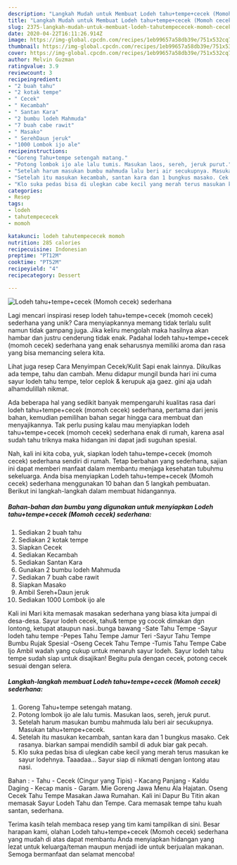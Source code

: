 ```yaml
---
description: "Langkah Mudah untuk Membuat Lodeh tahu+tempe+cecek (Momoh cecek) sederhana Anti Gagal"
title: "Langkah Mudah untuk Membuat Lodeh tahu+tempe+cecek (Momoh cecek) sederhana Anti Gagal"
slug: 2375-langkah-mudah-untuk-membuat-lodeh-tahutempececek-momoh-cecek-sederhana-anti-gagal
date: 2020-04-22T16:11:26.914Z
image: https://img-global.cpcdn.com/recipes/1eb99657a58db39e/751x532cq70/lodeh-tahutempececek-momoh-cecek-sederhana-foto-resep-utama.jpg
thumbnail: https://img-global.cpcdn.com/recipes/1eb99657a58db39e/751x532cq70/lodeh-tahutempececek-momoh-cecek-sederhana-foto-resep-utama.jpg
cover: https://img-global.cpcdn.com/recipes/1eb99657a58db39e/751x532cq70/lodeh-tahutempececek-momoh-cecek-sederhana-foto-resep-utama.jpg
author: Melvin Guzman
ratingvalue: 3.9
reviewcount: 3
recipeingredient:
- "2 buah tahu"
- "2 kotak tempe"
- " Cecek"
- " Kecambah"
- " Santan Kara"
- "2 bumbu lodeh Mahmuda"
- "7 buah cabe rawit"
- " Masako"
- " SerehDaun jeruk"
- "1000 Lombok ijo ale"
recipeinstructions:
- "Goreng Tahu+tempe setengah matang."
- "Potong lombok ijo ale lalu tumis. Masukan laos, sereh, jeruk purut."
- "Setelah harum masukan bumbu mahmuda lalu beri air secukupnya. Masukan tahu+tempe+cecek."
- "Setelah itu masukan kecambah, santan kara dan 1 bungkus masako. Cek rasanya. biarkan sampai mendidih sambil di aduk biar gak pecah."
- "Klo suka pedas bisa di ulegkan cabe kecil yang merah terus masukan ke sayur lodehnya. Taaadaa... Sayur siap di nikmati dengan lontong atau nasi."
categories:
- Resep
tags:
- lodeh
- tahutempececek
- momoh

katakunci: lodeh tahutempececek momoh 
nutrition: 285 calories
recipecuisine: Indonesian
preptime: "PT12M"
cooktime: "PT52M"
recipeyield: "4"
recipecategory: Dessert

---
```



![Lodeh tahu+tempe+cecek (Momoh cecek) sederhana](https://img-global.cpcdn.com/recipes/1eb99657a58db39e/751x532cq70/lodeh-tahutempececek-momoh-cecek-sederhana-foto-resep-utama.jpg)

Lagi mencari inspirasi resep lodeh tahu+tempe+cecek (momoh cecek) sederhana yang unik? Cara menyiapkannya memang tidak terlalu sulit namun tidak gampang juga. Jika keliru mengolah maka hasilnya akan hambar dan justru cenderung tidak enak. Padahal lodeh tahu+tempe+cecek (momoh cecek) sederhana yang enak seharusnya memiliki aroma dan rasa yang bisa memancing selera kita.

Lihat juga resep Cara Menyimpan Cecek/Kulit Sapi enak lainnya. Dikulkas ada tempe, tahu dan cambah. Menu didapur mungil bunda hari ini cuma sayur lodeh tahu tempe, telor ceplok &amp; kerupuk aja gaez. gini aja udah alhamdulillah nikmat.

Ada beberapa hal yang sedikit banyak mempengaruhi kualitas rasa dari lodeh tahu+tempe+cecek (momoh cecek) sederhana, pertama dari jenis bahan, kemudian pemilihan bahan segar hingga cara membuat dan menyajikannya. Tak perlu pusing kalau mau menyiapkan lodeh tahu+tempe+cecek (momoh cecek) sederhana enak di rumah, karena asal sudah tahu triknya maka hidangan ini dapat jadi suguhan spesial.


Nah, kali ini kita coba, yuk, siapkan lodeh tahu+tempe+cecek (momoh cecek) sederhana sendiri di rumah. Tetap berbahan yang sederhana, sajian ini dapat memberi manfaat dalam membantu menjaga kesehatan tubuhmu sekeluarga. Anda bisa menyiapkan Lodeh tahu+tempe+cecek (Momoh cecek) sederhana menggunakan 10 bahan dan 5 langkah pembuatan. Berikut ini langkah-langkah dalam membuat hidangannya.

<!--inarticleads1-->

##### Bahan-bahan dan bumbu yang digunakan untuk menyiapkan Lodeh tahu+tempe+cecek (Momoh cecek) sederhana:

1. Sediakan 2 buah tahu
1. Sediakan 2 kotak tempe
1. Siapkan  Cecek
1. Sediakan  Kecambah
1. Sediakan  Santan Kara
1. Gunakan 2 bumbu lodeh Mahmuda
1. Sediakan 7 buah cabe rawit
1. Siapkan  Masako
1. Ambil  Sereh+Daun jeruk
1. Sediakan 1000 Lombok ijo ale


Kali ini Mari kita memasak masakan sederhana yang biasa kita jumpai di desa-desa. Sayur lodeh cecek, tahu&amp; tempe yg cocok dimakan dgn lontong, ketupat ataupun nasi..bunga bawang -Sate Tahu Tempe -Sayur lodeh tahu tempe -Pepes Tahu Tempe Jamur Teri -Sayur Tahu Tempe Bumbu Rujak Spesial -Oseng Cecek Tahu Tempe -Tumis Tahu Tempe Cabe Ijo  Ambil wadah yang cukup untuk menaruh sayur lodeh. Sayur lodeh tahu tempe sudah siap untuk disajikan! Begitu pula dengan cecek, potong cecek sesuai dengan selera. 

<!--inarticleads2-->

##### Langkah-langkah membuat Lodeh tahu+tempe+cecek (Momoh cecek) sederhana:

1. Goreng Tahu+tempe setengah matang.
1. Potong lombok ijo ale lalu tumis. Masukan laos, sereh, jeruk purut.
1. Setelah harum masukan bumbu mahmuda lalu beri air secukupnya. Masukan tahu+tempe+cecek.
1. Setelah itu masukan kecambah, santan kara dan 1 bungkus masako. Cek rasanya. biarkan sampai mendidih sambil di aduk biar gak pecah.
1. Klo suka pedas bisa di ulegkan cabe kecil yang merah terus masukan ke sayur lodehnya. Taaadaa... Sayur siap di nikmati dengan lontong atau nasi.


Bahan : - Tahu - Cecek (Cingur yang Tipis) - Kacang Panjang - Kaldu Daging - Kecap manis - Garam. Mie Goreng Jawa Menu Ala Hajatan. Oseng Cecek Tahu Tempe Masakan Jawa Rumahan. Kali ini Dapur Bu Titin akan memasak Sayur Lodeh Tahu dan Tempe. Cara memasak tempe tahu kuah santan, sederhana. 

Terima kasih telah membaca resep yang tim kami tampilkan di sini. Besar harapan kami, olahan Lodeh tahu+tempe+cecek (Momoh cecek) sederhana yang mudah di atas dapat membantu Anda menyiapkan hidangan yang lezat untuk keluarga/teman maupun menjadi ide untuk berjualan makanan. Semoga bermanfaat dan selamat mencoba!
